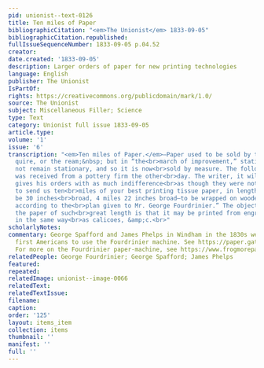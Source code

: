```yaml
---
pid: unionist--text-0126
title: Ten miles of Paper
bibliographicCitation: "<em>The Unionist</em> 1833-09-05"
bibliographicCitation.republished: 
fullIssueSequenceNumber: 1833-09-05 p.04.52
creator: 
date.created: '1833-09-05'
description: Larger orders of paper for new printing technologies
language: English
publisher: The Unionist
IsPartOf: 
rights: https://creativecommons.org/publicdomain/mark/1.0/
source: The Unionist
subject: Miscellaneous Filler; Science
type: Text
category: Unionist full issue 1833-09-05
article.type: 
volume: '1'
issue: '6'
transcription: "<em>Ten miles of Paper.</em>—Paper used to be sold by the sheet, the
  quire, or the ream;&nbsp; but in “the<br>march of improvement,” stationary will
  not remain stationary, and so it is now<br>sold by measure. The following order
  was received from a pottery firm the other<br>day. The writer, it will be observed,
  gives his orders with as much indifference<br>as though they were not at all extraordinary:—“Gentlemen—Please
  to send us ten<br>miles of your best printing tissue paper, in length; 6 miles to
  be 30 inches<br>broad, 4 miles 22 inches broad—to be wrapped on wooden rollers,
  according to the<br>plan given to Mr. George Fourdrinier.” The object of having
  the paper of such<br>great length is that it may be printed from engraved cylinders,
  in the same way<br>as calicoes, &amp;c.<br>"
scholarlyNotes: 
commentary: George Spafford and James Phelps in Windham in the 1830s were among the
  first Americans to use the Fourdrinier machine. See https://paper.gatech.edu/advent-paper-machine
  For more on the Fourdrinier paper-machine, see https://www.frogmorepapermill.org.uk/the-fourdrinier-paper-machine/
relatedPeople: George Fourdrinier; George Spafford; James Phelps
featured: 
repeated: 
relatedImage: unionist--image-0066
relatedText: 
relatedTextIssue: 
filename: 
caption: 
order: '125'
layout: items_item
collection: items
thumbnail: ''
manifest: ''
full: ''
---
```

